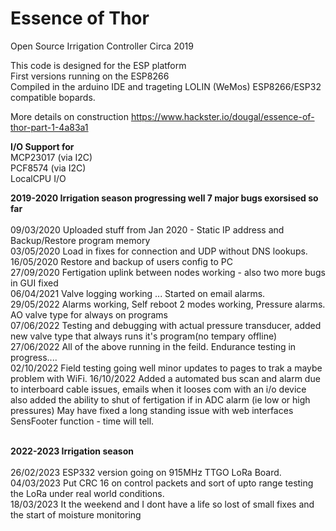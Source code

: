 # Essence of Thor
Open Source Irrigation Controller Circa 2019<br>

This code is designed for the ESP platform<br>
First versions running on the ESP8266 <br>
Compiled in the arduino IDE and trageting LOLIN (WeMos) ESP8266/ESP32 compatible bopards.<br>

More details on construction
https://www.hackster.io/dougal/essence-of-thor-part-1-4a83a1

<b>I/O Support for</b><br>
MCP23017 (via I2C)<br>
PCF8574  (via I2C)<br>
LocalCPU I/O<br>

<b>2019-2020 Irrigation season progressing well 7 major bugs exorsised so far</b><br>
<br>
09/03/2020 Uploaded stuff from Jan 2020 - Static IP address and Backup/Restore program memory<br>
03/05/2020 Load in fixes for connection and UDP without DNS lookups.<br>
16/05/2020 Restore and backup of users config to PC<br>
27/09/2020 Fertigation uplink between nodes working - also two more bugs in GUI fixed<br>
06/04/2021 Valve logging working ... Started on email alarms.<br>
29/05/2022 Alarms working, Self reboot 2 modes working, Pressure alarms. AO valve type for always on programs<br>
07/06/2022 Testing and debugging with actual pressure transducer, added new valve type that always runs it's program(no tempary offline)<br>
27/06/2022 All of the above running in the feild. Endurance testing in progress....<br>
02/10/2022 Field testing going well minor updates to pages to trak a maybe problem with WiFi.
16/10/2022 Added a automated bus scan and alarm due to interboard cable issues, emails when it looses com with an i/o device also added the ability to shut of fertigation if in ADC alarm (ie low or high pressures)  May have fixed a long standing issue with web interfaces SensFooter function - time will tell.

<br>
<b>2022-2023 Irrigation season</b><br>
<br>
26/02/2023 ESP332 version going on 915MHz TTGO LoRa Board.<br>
04/03/2023        Put CRC 16 on control packets and sort of upto range testing the LoRa under real world conditions.<br>
18/03/2023        It the weekend and I dont have a life so lost of small fixes and the start of moisture monitoring

